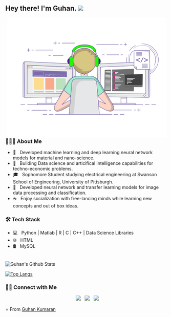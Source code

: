 <h2> Hey there! I'm Guhan. <img src="https://github.com/souvikguria98/souvikguria98/blob/master/Hi.gif" width="25"></h2>
<img align="right" alt="GIF" src="https://raw.githubusercontent.com/devSouvik/devSouvik/master/gif3.gif" width="500"/>

<h3> 👨🏻‍💻 About Me </h3>

- 🔭 &nbsp; Developed machine learning and deep learning neural network models for material and nano-science. 
- 🤔 &nbsp; Buliding Data science and articifical intelligence capabilities for techno-economic problems.
- 🎓 &nbsp; Sophomore Student studying electrical engineering at Swanson School of Engineering, University of Pittsburgh.
- 🌱 &nbsp; Developed neural network and transfer learning models for image data processing and classification.
- ☕ &nbsp; Enjoy socialization with free-lancing minds while learning new concepts and out of box ideas. 

<h3>🛠 Tech Stack</h3>

- 💻 &nbsp; Python | Matlab | R | C | C++ | Data Science Libraries
- 🌐 &nbsp; HTML
- 🛢 &nbsp; MySQL


<br>

<img align="center" src="https://github-readme-stats.vercel.app/api?username=Guhandot7&include_all_commits=true&count_private=true&show_icons=true&line_height=20&title_color=7A7ADB&icon_color=2234AE&text_color=D3D3D3&bg_color=0,000000,130F40" alt="Guhan's Github Stats">

</br>

[![Top Langs](https://github-readme-stats.vercel.app/api/top-langs/?username=Guhandot7&layout=compact&text_color=daf7dc&bg_color=151515)](https://github.com/Guhandot7/github-readme-stats)


<h3> 🤝🏻 Connect with Me </h3>

<p align="center"> 
&nbsp; <a href="https://www.instagram.com/guhan25k/" target="_blank" rel="noopener noreferrer"><img src="https://img.icons8.com/plasticine/100/000000/instagram-new.png" width="50" /></a>  
&nbsp; <a href="https://www.linkedin.com/in/guhan-kumaran/" target="_blank" rel="noopener noreferrer"><img src="https://img.icons8.com/plasticine/100/000000/linkedin.png" width="50" /></a>
&nbsp; <a href="mailto:guhankumaran25@gmail.com" target="_blank" rel="noopener noreferrer"><img src="https://img.icons8.com/plasticine/100/000000/gmail.png"  width="50" /></a>
</p>

⭐️ From [Guhan Kumaran](https://github.com/Guhandot7)
